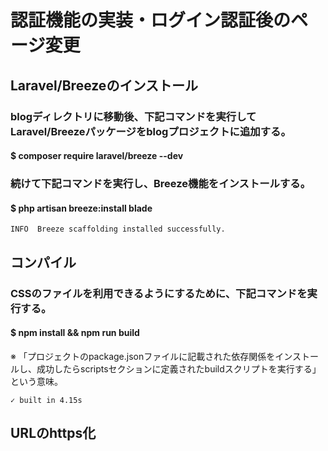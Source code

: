 # 認証機能の実装・ログイン認証後のページ変更

## Laravel/Breezeのインストール

### blogディレクトリに移動後、下記コマンドを実行してLaravel/Breezeパッケージをblogプロジェクトに追加する。
#### $ composer require laravel/breeze --dev

### 続けて下記コマンドを実行し、Breeze機能をインストールする。
#### $ php artisan breeze:install blade

    INFO  Breeze scaffolding installed successfully.

## コンパイル

### CSSのファイルを利用できるようにするために、下記コマンドを実行する。
#### $ npm install && npm run build
※ 「プロジェクトのpackage.jsonファイルに記載された依存関係をインストールし、成功したらscriptsセクションに定義されたbuildスクリプトを実行する」という意味。

    ✓ built in 4.15s

## URLのhttps化